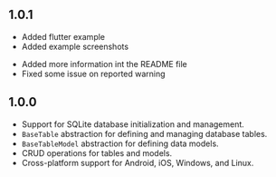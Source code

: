 ## 1.0.1

+ Added flutter example
+ Added example screenshots
* Added more information int the README file
* Fixed some issue on reported warning

## 1.0.0

- Support for SQLite database initialization and management.
- `BaseTable` abstraction for defining and managing database tables.
- `BaseTableModel` abstraction for defining data models.
- CRUD operations for tables and models.
- Cross-platform support for Android, iOS, Windows, and Linux.